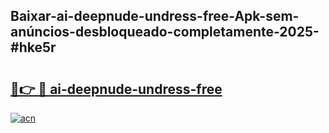 ## Baixar-ai-deepnude-undress-free-Apk-sem-anúncios-desbloqueado-completamente-2025-#hke5r

# <h2><a href="https://ainizakaria.my?title=ai-deepnude-undress-free&ref=20M">🔗👉 🔴 ai-deepnude-undress-free</a></h2>

[![acn](https://github.com/user-attachments/assets/0f9c940e-d8b0-45ae-aac7-cd30a18b3e1c)](https://ainizakaria.my?title=ai-deepnude-undress-free&ref=20M)

